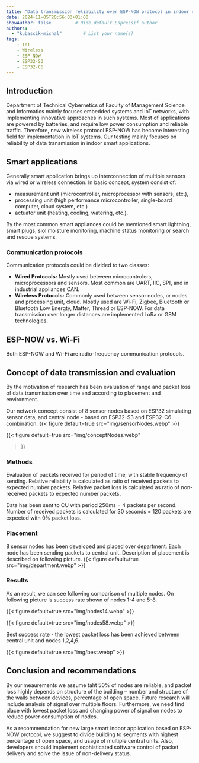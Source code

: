 ```yaml
---
title: "Data transmission reliability over ESP-NOW protocol in indoor enviroment"
date: 2024-11-05T20:56:03+01:00
showAuthor: false         # Hide default Espressif author
authors:
  - "kubascik-michal"        # List your name(s)
tags:
    - IoT
    - Wireless
    - ESP-NOW
    - ESP32-S3
    - ESP32-C6
---
```


## Introduction

Department of Technical Cybernetics of Faculty of Management Science and Informatics mainly focuses embedded systems and IoT networks, with implementing innovative approaches in such systems. Most of applications are powered by batteries, and require low power consumption and reliable traffic. Therefore, new wireless protocol ESP-NOW has become interesting field for implementation in IoT systems. Our testing mainly focuses on reliability of data transmission in indoor smart applications.

## Smart applications

Generally smart application brings up interconnection of multiple sensors via wired or wireless connection. In basic concept, system consist of:
- measurement unit (microcontroller, microprocessor with sensors, etc.), 
- processing unit (high performance microcontroller, single-board computer, cloud system, etc.) 
- actuator unit (heating, cooling, watering, etc.). 

By the most common smart appliances could be mentioned smart lightning, smart plugs, siol moisture monitoring, machine status monitoring or search and rescue systems.

### Communication protocols 

Communication protocols could be divided to two classes:
- __Wired Protocols:__ Mostly used between microcontrolers, microprocessors and sensors. Most common are UART, IIC, SPI, and in industrial appliances CAN. 
- __Wireless Protocols:__ Commonly used between sensor nodes, or nodes and processing unit, cloud. Mostly used are Wi-Fi, Zigbee, Bluetooth or Bluetooth Low Energty, Matter, Thread or ESP-NOW. For data transmission over longer distances are implemented LoRa or GSM technologies. 

## ESP-NOW vs. Wi-Fi

Both ESP-NOW and Wi-Fi are radio-frequency communication protocols.

## Concept of data transmission and evaluation

By the motivation of research has been evaluation of range and packet loss of data transmission over time and according to placement and environment. 

Our network concept consist of 8 sensor nodes based on ESP32 simulating sensor data, and central node - based on ESP32-S3 and ESP32-C6 combination.
{{< figure
    default=true
    src="img/sensorNodes.webp"
    >}}

{{< figure
    default=true
    src="img/conceptNodes.webp"
  >}}

### Methods

Evaluation of packets received for period of time, with stable frequency of sending. Relative reliability is calculated as ratio of received packets to expected number packets. Relative packet loss is calculated as ratio of non-received packets to expected number packets.

Data has been sent to CU with period 250ms = 4 packets per second. Number of received packets is calculated for 30 seconds = 120 packets are expected with 0% packet loss.

### Placement

8 sensor nodes has been developed and placed over department. Each node has been sending packets to central unit. Description of placement is described on following picture.
{{< figure
    default=true
    src="img/department.webp"
    >}}

### Results
As an result, we can see following comparison of multiple nodes. On following picture is success rate shown of nodes 1-4 and 5-8.

{{< figure
    default=true
    src="img/nodes14.webp"
    >}}

{{< figure
    default=true
    src="img/nodes58.webp"
    >}}

Best success rate - the lowest packet loss has been achieved between central unit and nodes 1,2,4,6.

{{< figure
    default=true
    src="img/best.webp"
    >}}

## Conclusion and recommendations

By our meaurements we assume taht 50% of nodes are reliable, and packet loss highly depends on structure of the building – number and structure of the walls between devices, percentage of open space. Future research will include analysis of signal over multiple floors. Furthermore, we need find place with lowest packet loss and changing power of signal on nodes to reduce power consumption of nodes.

As a recommendation for new large smart indoor application based on ESP-NOW protocol, we suggest to divide building to segments with highest percentage of open space, and usage of multiple central units. Also, developers should implement sophisticated software control of packet delivery and solve the issue of non-delivery status.


